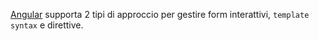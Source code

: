 [Angular](Angular) supporta 2 tipi di approccio per gestire form interattivi, `template syntax` e direttive.